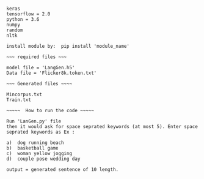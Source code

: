 
~~~ requirements ~~~

keras
tensorflow = 2.0
python = 3.6
numpy
random
nltk

install module by:  pip install 'module_name'

~~~ required files ~~~

model file = 'LangGen.h5'
Data file = 'Flicker8k.token.txt'

~~~ Generated files ~~~~

Mincorpus.txt
Train.txt

~~~~~  How to run the code ~~~~~

Run 'LanGen.py' file
then it would ask for space seprated keywords (at most 5). Enter space seprated keywords as Ex : 

a)  dog running beach
b)  basketball game
c)  woman yellow jogging
d)  couple pose wedding day

output = generated sentence of 10 length. 